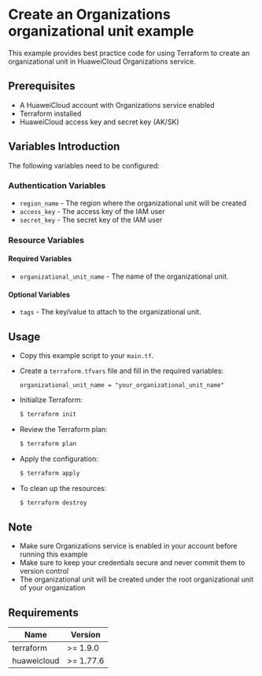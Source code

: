 # Create an Organizations organizational unit example

This example provides best practice code for using Terraform to create an organizational unit in HuaweiCloud
Organizations service.

## Prerequisites

* A HuaweiCloud account with Organizations service enabled
* Terraform installed
* HuaweiCloud access key and secret key (AK/SK)

## Variables Introduction

The following variables need to be configured:

### Authentication Variables

* `region_name` - The region where the organizational unit will be created
* `access_key` - The access key of the IAM user
* `secret_key` - The secret key of the IAM user

### Resource Variables

#### Required Variables

* `organizational_unit_name` - The name of the organizational unit.

#### Optional Variables

* `tags` - The key/value to attach to the organizational unit.

## Usage

* Copy this example script to your `main.tf`.

* Create a `terraform.tfvars` file and fill in the required variables:

  ```hcl
  organizational_unit_name = "your_organizational_unit_name"
  ```

* Initialize Terraform:

  ```bash
  $ terraform init
  ```

* Review the Terraform plan:

  ```bash
  $ terraform plan
  ```

* Apply the configuration:

  ```bash
  $ terraform apply
  ```

* To clean up the resources:

  ```bash
  $ terraform destroy
  ```

## Note

* Make sure Organizations service is enabled in your account before running this example
* Make sure to keep your credentials secure and never commit them to version control
* The organizational unit will be created under the root organizational unit of your organization

## Requirements

| Name | Version |
| ---- | ---- |
| terraform | >= 1.9.0 |
| huaweicloud | >= 1.77.6 |
